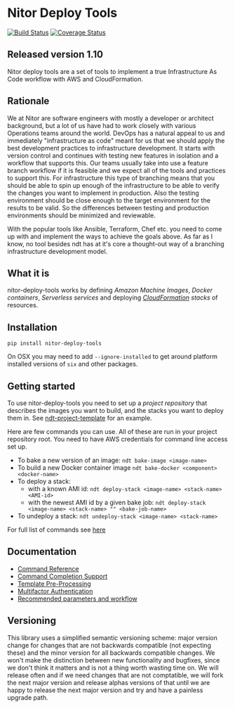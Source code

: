 # Nitor Deploy Tools
[![Build Status](https://travis-ci.org/NitorCreations/nitor-deploy-tools.svg?branch=master)](https://travis-ci.org/NitorCreations/nitor-deploy-tools)
[![Coverage Status](https://coveralls.io/repos/github/NitorCreations/nitor-deploy-tools/badge.svg?branch=master)](https://coveralls.io/github/NitorCreations/nitor-deploy-tools?branch=master)

## Released version 1.10

Nitor deploy tools are a set of tools to implement a true Infrastructure As Code workflow
with AWS and CloudFormation.

## Rationale

We at Nitor are software engineers with mostly a developer or architect background, but
a lot of us have had to work closely with various Operations teams around the world.
DevOps has a natural appeal to us and immediately "infrastructure as code" meant for us
that we should apply the best development practices to infrastructure development. It starts
with version control and continues with testing new features in isolation and a workflow
that supports this. Our teams usually take into use a feature branch workflow if it is
feasible and we expect all of the tools and practices to support this. For infrastructure
this type of branching means that you should be able to spin up enough of the infrastructure
to be able to verify the changes you want to implement in production. Also the testing
environment should be close enough to the target environment for the results to be valid.
So the differences between testing and production environments should be minimized and
reviewable.

With the popular tools like Ansible, Terraform, Chef etc. you need to come up with and
implement the ways to achieve the goals above. As far as I know, no tool besides ndt
has at it's core a thought-out way of a branching infrastructure development model.

## What it is

nitor-deploy-tools works by defining _Amazon Machine Images_, _Docker containers_,
_Serverless services_ and deploying _[CloudFormation](https://aws.amazon.com/cloudformation/)
stacks_ of resources.

## Installation

```
pip install nitor-deploy-tools
```
On OSX you may need to add `--ignore-installed` to get around platform installed versions
of `six` and other packages.

## Getting started

To use nitor-deploy-tools you need to set up a _project repository_ that
describes the images you want to build, and the stacks you want to deploy them in. See
[ndt-project-template](https://github.com/NitorCreations/ndt-project-template)
for an example.

Here are few commands you can use. All of these are run in your project repository root.
You need to have AWS credentials for command line access set up.

* To bake a new version of an image: `ndt bake-image <image-name>`
* To build a new Docker container image `ndt bake-docker <component> <docker-name>`
* To deploy a stack:
  * with a known AMI id: `ndt deploy-stack <image-name> <stack-name> <AMI-id>`
  * with the newest AMI id by a given bake job: `ndt deploy-stack <image-name> <stack-name> "" <bake-job-name>`
* To undeploy a stack: `ndt undeploy-stack <image-name> <stack-name>`

For full list of commands see [here](docs/commands.md)

## Documentation

- [Command Reference](docs/commands.md)
- [Command Completion Support](docs/completion.md)
- [Template Pre-Processing](docs/template-processing.md)
- [Multifactor Authentication](docs/mfa.md)
- [Recommended parameters and workflow](docs/workflow.md)

## Versioning

This library uses a simplified semantic versioning scheme: major version change for changes
that are not backwards compatible (not expecting these) and the minor
version for all backwards compatible changes. We won't make the distinction between
new functionality and bugfixes, since we don't think it matters and is not a thing
worth wasting time on. We will release often and if we need changes that are not comptatible,
we will fork the next major version and release alphas versions of that until we are
happy to release the next major version and try and have a painless upgrade path.
